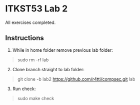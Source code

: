 # ITKST53 Lab 2

All exercises completed.

## Instructions

1. While in home folder remove previous lab folder:

> sudo rm -rf lab

2. Clone branch straight to lab folder:

> git clone -b lab2 https://github.com/r4tti/compsec.git lab

3. Run check:

> sudo make check
